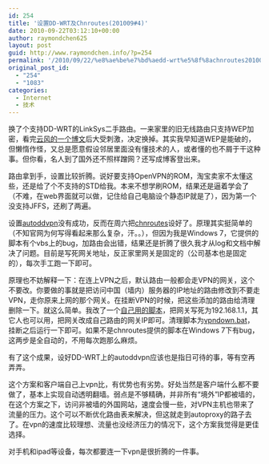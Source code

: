 ```yaml
---
id: 254
title: '设置DD-WRT及Chnroutes(201009#4)'
date: 2010-09-22T03:12:10+00:00
author: raymondchen625
layout: post
guid: http://www.raymondchen.info/?p=254
permalink: '/2010/09/22/%e8%ae%be%e7%bd%aedd-wrt%e5%8f%8achnroutes2010094/'
original_post_id:
  - "254"
  - "1083"
categories:
  - Internet
  - 技术
---
```

换了个支持DD-WRT的LinkSys二手路由。一来家里的旧无线路由只支持WEP加密，看完<a href="http://blog.codingnow.com/2010/09/nz.html" target="_blank" rel="noopener noreferrer">云风的一个博文</a>后大受刺激，决定换掉。其实我早知道WEP是能破的，但懒惰作怪，又总是愿意假设邻居里面没有懂技术的人，或者懂的也不屑于干这种事。但你看，名人到了国外还不照样蹭网？还写成博客登出来。

路由拿到手，设置比较折腾。说好要支持OpenVPN的ROM，淘宝卖家不太懂这些，还是给了个不支持的STD给我。本来不想学刷ROM，结果还是逼着学会了（不难，在web界面就可以做，记住给自己电脑设个静态IP就是了），因为第一个没支持JFFS，还刷了两遍。

设置<a href="http://code.google.com/p/autoddvpn/" target="_blank" rel="noopener noreferrer">autoddvpn</a>没有成功，反而在周六把<a href="http://code.google.com/p/chnroutes/" target="_self" rel="noopener noreferrer">chnroutes</a>设好了。原理其实挺简单的（不知官网为何写得看起来那么复杂，汗。。），但因为我是Windows 7，它提供的脚本有个vbs上的bug，加路由会出错，结果还是折腾了很久我才从log和文档中解决了问题。目前是写死网关地址，反正家里网关是固定的（公司基本也是固定的），每次手工跑一下即可。

原理也不妨解释一下：在连上VPN之后，默认路由一般都会走VPN的网关，这个不要改。你要做的事就是把访问中国（墙内）服务器的IP地址的路由修改到不要走VPN，走你原来上网的那个网关。在挂断VPN的时候，把这些添加的路由给清理删除一下。就这么简单。我改了一个<a href="http://www.raymondchen.com/download/UpdateRoute_Home.bat" target="_blank" rel="noopener noreferrer">自己用的脚本</a>，把网关写死为192.168.1.1，其它人也可以用，把网关改成自己路由的网关IP即可。清理脚本为<a href="http://www.raymondchen.com/download/vpndown.bat" target="_self" rel="noopener noreferrer">vpndown.bat</a>，挂断之后运行一下即可。如果不是chnroutes提供的脚本在Windows 7下有bug，这两步是全自动的，不用每次跑那么麻烦。

有了这个成果，设好DD-WRT上的autoddvpn应该也是指日可待的事，等有空再弄弄。

这个方案和客户端自己上vpn比，有优势也有劣势。好处当然是客户端什么都不要做了，基本上实现自动透明翻墙。弱点是不够精确，并非所有“境外”IP都被墙的，在这个方案之下，访问非被墙的外国网站，速度会慢一些，对VPN主机也带来了流量的压力。这个可以不断优化路由表来解决，但这就走到autoproxy的路子去了。在vpn的速度比较理想、流量也没经济压力的情况下，这个方案我觉得是更佳选择。

对手机和ipad等设备，每次都要连一下vpn是很折腾的一件事。